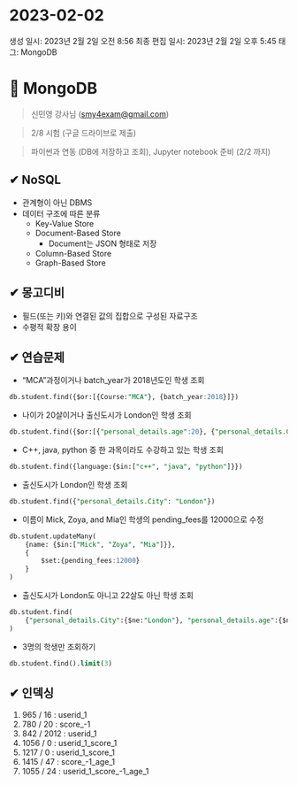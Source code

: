 # 2023-02-02

생성 일시: 2023년 2월 2일 오전 8:56
최종 편집 일시: 2023년 2월 2일 오후 5:45
태그: MongoDB

# 👾 MongoDB

> 신민영 강사님 (smy4exam@gmail.com)
> 

> 2/8 시험 (구글 드라이브로 제출)
> 

> 파이썬과 연동 (DB에 저장하고 조회), Jupyter notebook 준비 (2/2 까지)
> 

## ✔ NoSQL

- 관계형이 아닌 DBMS
- 데이터 구조에 따른 분류
    - Key-Value Store
    - Document-Based Store
        - Document는 JSON 형태로 저장
    - Column-Based Store
    - Graph-Based Store

## ✔ 몽고디비

- 필드(또는 키)와 연결된 값의 집합으로 구성된 자료구조
- 수평적 확장 용이

## ✔ 연습문제

- “MCA”과정이거나 batch_year가 2018년도인 학생 조회

```sql
db.student.find({$or:[{Course:"MCA"}, {batch_year:2018}]})
```

- 나이가 20살이거나 출신도시가 London인 학생 조회

```sql
db.student.find({$or:[{"personal_details.age":20}, {"personal_details.City":"London"}]})
```

- C++, java, python 중 한 과목이라도 수강하고 있는 학생 조회

```sql
db.student.find({language:{$in:["c++", "java", "python"]}})
```

- 출신도시가 London인 학생 조회

```sql
db.student.find({"personal_details.City": "London"})
```

- 이름이 Mick, Zoya, and Mia인 학생의 pending_fees를 12000으로 수정

```sql
db.student.updateMany(
	{name: {$in:["Mick", "Zoya", "Mia"]}},
	{
		$set:{pending_fees:12000}
	}
)
```

- 출신도시가 London도 아니고 22살도 아닌 학생 조회

```sql
db.student.find(
	{"personal_details.City":{$ne:"London"}, "personal_details.age":{$ne:22}}
)
```

- 3명의 학생만 조회하기

```sql
db.student.find().limit(3)
```

## ✔ 인덱싱

1. 965 / 16 : userid_1
2. 780 / 20 : score_-1
3. 842 / 2012 : userid_1
4. 1056 / 0 : userid_1_score_1
5. 1217 / 0 : userid_1_score_1
6. 1415 / 47 : score_-1_age_1
7. 1055 / 24 : userid_1_score_-1_age_1
